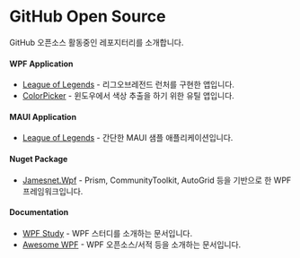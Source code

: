 # GitHub Open Source
GitHub 오픈소스 활동중인 레포지터리를 소개합니다.

#### WPF Application
- [League of Legends](https://github.com/jamesnet214/leagueoflegends) - 리그오브레전드 런처를 구현한 앱입니다.
- [ColorPicker](https://github.com/jamesnet214/colorpicker) - 윈도우에서 색상 추출을 하기 위한 유틸 앱입니다.

#### MAUI Application
- [League of Legends](https://github.com/jamesnet214/maui-premierleague) - 간단한 MAUI 샘플 애플리케이션입니다.

#### Nuget Package
- [Jamesnet.Wpf](https://github.com/jamesnet214/jamesnetwpf) - Prism, CommunityToolkit, AutoGrid 등을 기반으로 한 WPF 프레임워크입니다.

#### Documentation
- [WPF Study](https://github.com/jamesnet214/wpf) - WPF 스터디를 소개하는 문서입니다.
- [Awesome WPF](https://github.com/jamesnet214/awesome-wpf) - WPF 오픈소스/서적 등을 소개하는 문서입니다.
